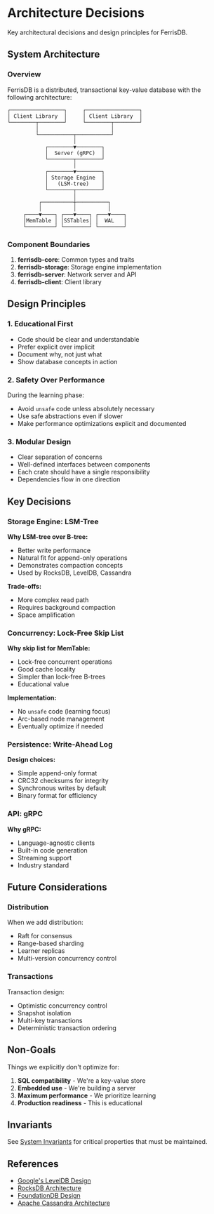 # Architecture Decisions

Key architectural decisions and design principles for FerrisDB.

## System Architecture

### Overview

FerrisDB is a distributed, transactional key-value database with the following architecture:

```
┌─────────────────┐     ┌─────────────────┐
│ Client Library  │     │ Client Library  │
└────────┬────────┘     └────────┬────────┘
         │                       │
         └───────────┬───────────┘
                     │
            ┌────────▼────────┐
            │  Server (gRPC)  │
            └────────┬────────┘
                     │
            ┌────────▼────────┐
            │ Storage Engine  │
            │   (LSM-tree)    │
            └────────┬────────┘
                     │
          ┌──────────┼──────────┐
          │          │          │
     ┌────▼────┐ ┌───▼────┐ ┌───▼────┐
     │MemTable │ │SSTables│ │  WAL   │
     └─────────┘ └────────┘ └────────┘
```

### Component Boundaries

1. **ferrisdb-core**: Common types and traits
2. **ferrisdb-storage**: Storage engine implementation
3. **ferrisdb-server**: Network server and API
4. **ferrisdb-client**: Client library

## Design Principles

### 1. Educational First

- Code should be clear and understandable
- Prefer explicit over implicit
- Document why, not just what
- Show database concepts in action

### 2. Safety Over Performance

During the learning phase:

- Avoid `unsafe` code unless absolutely necessary
- Use safe abstractions even if slower
- Make performance optimizations explicit and documented

### 3. Modular Design

- Clear separation of concerns
- Well-defined interfaces between components
- Each crate should have a single responsibility
- Dependencies flow in one direction

## Key Decisions

### Storage Engine: LSM-Tree

**Why LSM-tree over B-tree:**

- Better write performance
- Natural fit for append-only operations
- Demonstrates compaction concepts
- Used by RocksDB, LevelDB, Cassandra

**Trade-offs:**

- More complex read path
- Requires background compaction
- Space amplification

### Concurrency: Lock-Free Skip List

**Why skip list for MemTable:**

- Lock-free concurrent operations
- Good cache locality
- Simpler than lock-free B-trees
- Educational value

**Implementation:**

- No `unsafe` code (learning focus)
- Arc-based node management
- Eventually optimize if needed

### Persistence: Write-Ahead Log

**Design choices:**

- Simple append-only format
- CRC32 checksums for integrity
- Synchronous writes by default
- Binary format for efficiency

### API: gRPC

**Why gRPC:**

- Language-agnostic clients
- Built-in code generation
- Streaming support
- Industry standard

## Future Considerations

### Distribution

When we add distribution:

- Raft for consensus
- Range-based sharding
- Learner replicas
- Multi-version concurrency control

### Transactions

Transaction design:

- Optimistic concurrency control
- Snapshot isolation
- Multi-key transactions
- Deterministic transaction ordering

## Non-Goals

Things we explicitly don't optimize for:

1. **SQL compatibility** - We're a key-value store
2. **Embedded use** - We're building a server
3. **Maximum performance** - We prioritize learning
4. **Production readiness** - This is educational

## Invariants

See [System Invariants](invariants.md) for critical properties that must be maintained.

## References

- [Google's LevelDB Design](https://github.com/google/leveldb/blob/main/doc/impl.md)
- [RocksDB Architecture](https://github.com/facebook/rocksdb/wiki/RocksDB-Overview)
- [FoundationDB Design](https://apple.github.io/foundationdb/)
- [Apache Cassandra Architecture](https://cassandra.apache.org/doc/latest/architecture/)
